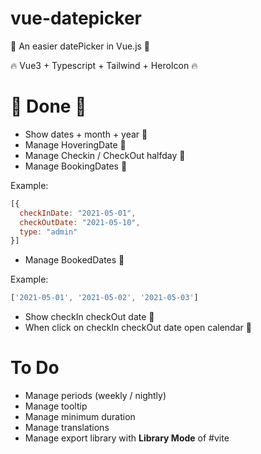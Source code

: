 # vue-datepicker
👊 An easier datePicker in Vue.js 👊

🔥 Vue3 + Typescript + Tailwind + HeroIcon 🔥

# 👊 Done 👊
* Show dates + month + year 👊 
* Manage HoveringDate 👊
* Manage Checkin / CheckOut halfday 👊
* Manage BookingDates 👊

Example:
```javascript
[{
  checkInDate: "2021-05-01",
  checkOutDate: "2021-05-10",
  type: "admin"
}]
```
* Manage BookedDates 👊

Example:
```javascript
['2021-05-01', '2021-05-02', '2021-05-03']
```
* Show checkIn checkOut date 👊
* When click on checkIn checkOut date open calendar 👊

# To Do
* Manage periods (weekly / nightly)
* Manage tooltip
* Manage minimum duration
* Manage translations
* Manage export library with **Library Mode** of #vite


